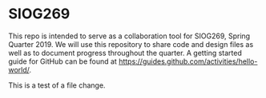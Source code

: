 # SIOG269
This repo is intended to serve as a collaboration tool for SIOG269, Spring Quarter 2019. We will use this repository to share code and design files as well as to document progress throughout the quarter. A getting started guide for GitHub can be found at https://guides.github.com/activities/hello-world/.

This is a test of a file change.
